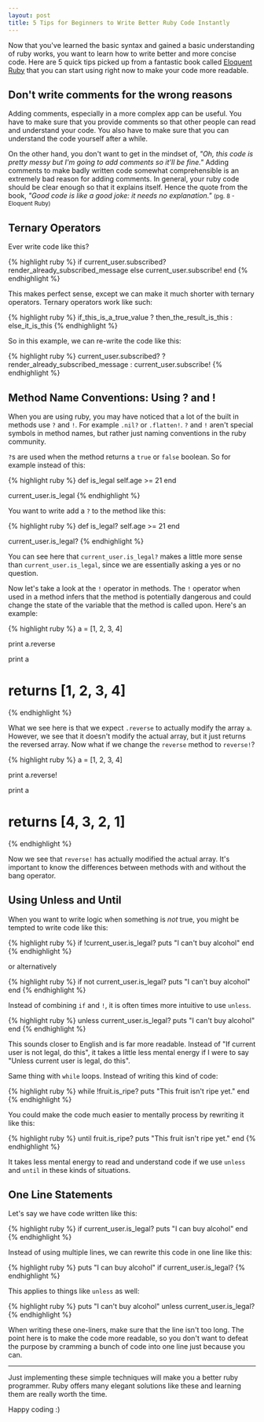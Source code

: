 ```yaml
---
layout: post
title: 5 Tips for Beginners to Write Better Ruby Code Instantly
---
```

<p>
  Now that you've learned the basic syntax and gained a basic understanding of ruby works, you want to learn how to write better and more concise code. Here are 5 quick tips picked up from a fantastic book called <a href="https://read.amazon.com/kp/embed?asin=B004MMEJ36&preview=newtab&linkCode=kpe&ref_=cm_sw_r_kb_dp_JqsYwb0AAT5XE" target="_blank">Eloquent Ruby</a> that you can start using right now to make your code more readable.
</p>

<h2>Don't write comments for the wrong reasons</h2>

<p>
  Adding comments, especially in a more complex app can be useful. You have to make sure that you provide comments so that other people can read and understand your code. You also have to make sure that you can understand the code yourself after a while.
</p>

<p>
  On the other hand, you don't want to get in the mindset of, <i>"Oh, this code is pretty messy but I'm going to add comments so it'll be fine."</i> Adding comments to make badly written code somewhat comprehensible is an extremely bad reason for adding comments. In general, your ruby code should be clear enough so that it explains itself. Hence the quote from the book, <i>"Good code is like a good joke: it needs no explanation."</i> <span style="font-size:12px;">(pg. 8 - Eloquent Ruby)</span>
</p>

<h2>Ternary Operators</h2>
<p>
  Ever write code like this?
</p>

{% highlight ruby %}
if current_user.subscribed?
  render_already_subscribed_message
else
  current_user.subscribe!
end
{% endhighlight %}

<p>
  This makes perfect sense, except we can make it much shorter with ternary operators. Ternary operators work like such:
</p>

{% highlight ruby %}
if_this_is_a_true_value ? then_the_result_is_this : else_it_is_this
{% endhighlight %}

<p>
   So in this example, we can re-write the code like this:
</p>

{% highlight ruby %}
current_user.subscribed? ? render_already_subscribed_message : current_user.subscribe!
{% endhighlight %}

<h2>Method Name Conventions: Using ? and !</h2>
<p>
  When you are using ruby, you may have noticed that a lot of the built in methods use <code>?</code> and <code>!</code>. For example <code>.nil?</code> or <code>.flatten!</code>. <code>?</code> and <code>!</code> aren't special symbols in method names, but rather just naming conventions in the ruby community.
</p>

<p>
  <code>?</code>s are used when the method returns a <code>true</code> or <code>false</code> boolean. So for example instead of this:
</p>

{% highlight ruby %}
def is_legal
  self.age >= 21
end

current_user.is_legal
{% endhighlight %}

<p>
  You want to write add a <code>?</code> to the method like this:
</p>

{% highlight ruby %}
def is_legal?
  self.age >= 21
end

current_user.is_legal?
{% endhighlight %}

<p>
  You can see here that <code>current_user.is_legal?</code> makes a little more sense than <code>current_user.is_legal</code>, since we are essentially asking a yes or no question.
</p>

<p>
  Now let's take a look at the <code>!</code> operator in methods. The <code>!</code> operator when used in a method infers that the method is potentially dangerous and could change the state of the variable that the method is called upon. Here's an example:
</p>

{% highlight ruby %}
a = [1, 2, 3, 4]

print a.reverse

print a
# returns [1, 2, 3, 4]
{% endhighlight %}


<p>
  What we see here is that we expect <code>.reverse</code> to actually modify the array <code>a</code>. However, we see that it doesn't modify the actual array, but it just returns the reversed array. Now what if we change the <code>reverse</code> method to <code>reverse!</code>?
</p>

{% highlight ruby %}
a = [1, 2, 3, 4]

print a.reverse!

print a
# returns [4, 3, 2, 1]
{% endhighlight %}

<p>
  Now we see that <code>reverse!</code> has actually modified the actual array. It's important to know the differences between methods with and without the bang operator.
</p>

<h2>Using Unless and Until</h2>
<p>
  When you want to write logic when something is <i>not</i> true, you might be tempted to write code like this:
</p>

{% highlight ruby %}
if !current_user.is_legal?
  puts "I can't buy alcohol"
end
{% endhighlight %}

<p>or alternatively</p>

{% highlight ruby %}
if not current_user.is_legal?
  puts "I can't buy alcohol"
end
{% endhighlight %}

<p>
  Instead of combining <code>if</code> and <code>!</code>, it is often times more intuitive to use <code>unless</code>.
</p>

{% highlight ruby %}
unless current_user.is_legal?
  puts "I can't buy alcohol"
end
{% endhighlight %}

<p>
  This sounds closer to English and is far more readable. Instead of "If current user is not legal, do this", it takes a little less mental energy if I were to say "Unless current user is legal, do this".
</p>

<p>
  Same thing with <code>while</code> loops. Instead of writing this kind of code:
</p>

{% highlight ruby %}
while !fruit.is_ripe?
  puts "This fruit isn't ripe yet."
end
{% endhighlight %}

<p>
  You could make the code much easier to mentally process by rewriting it like this:
</p>

{% highlight ruby %}
until fruit.is_ripe?
  puts "This fruit isn't ripe yet."
end
{% endhighlight %}

<p>
  It takes less mental energy to read and understand code if we use <code>unless</code> and <code>until</code> in these kinds of situations.
</p>

<h2>One Line Statements</h2>

<p>Let's say we have code written like this:</p>

{% highlight ruby %}
if current_user.is_legal?
  puts "I can buy alcohol"
end
{% endhighlight %}

<p>Instead of using multiple lines, we can rewrite this code in one line like this:</p>

{% highlight ruby %}
puts "I can buy alcohol" if current_user.is_legal?
{% endhighlight %}

<p>
  This applies to things like <code>unless</code> as well:
</p>

{% highlight ruby %}
puts "I can't buy alcohol" unless current_user.is_legal?
{% endhighlight %}

<p>
  When writing these one-liners, make sure that the line isn't too long. The point here is to make the code more readable, so you don't want to defeat the purpose by cramming a bunch of code into one line just because you can.
</p>

<hr>

<p>
  Just implementing these simple techniques will make you a better ruby programmer. Ruby offers many elegant solutions like these and learning them are really worth the time.
</p>

<p>Happy coding :)</p>
